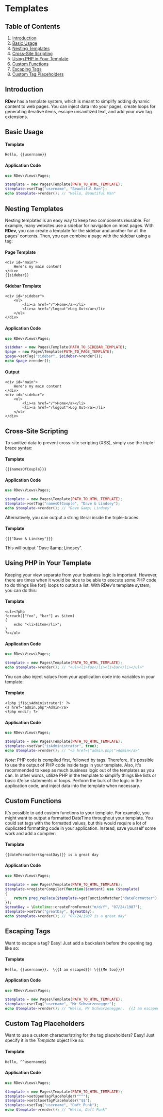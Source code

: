 # Templates

## Table of Contents
1. [Introduction](#introduction)
2. [Basic Usage](#basic-usage)
3. [Nesting Templates](#nesting-templates)
4. [Cross-Site Scripting](#cross-site-scripting)
5. [Using PHP in Your Template](#using-php-in-your-template)
6. [Custom Functions](#custom-functions)
7. [Escaping Tags](#escaping-tags)
8. [Custom Tag Placeholders](#custom-tag-placeholders)

## Introduction
**RDev** has a template system, which is meant to simplify adding dynamic content to web pages.  You can inject data into your pages, create loops for generating iterative items, escape unsanitized text, and add your own tag extensions.

## Basic Usage
#### Template
```
Hello, {{username}}
```
#### Application Code
```php
use RDev\Views\Pages;

$template = new Pages\Template(PATH_TO_HTML_TEMPLATE);
$template->setTag("username", "Beautiful Man");
echo $template->render(); // "Hello, Beautiful Man"
```

## Nesting Templates
Nesting templates is an easy way to keep two components reusable.  For example, many websites use a sidebar for navigation on most pages.  With **RDev**, you can create a template for the sidebar and another for all the pages' contents.  Then, you can combine a page with the sidebar using a tag:
#### Page Template
```
<div id="main">
    Here's my main content
</div>
{{sidebar}}
```
#### Sidebar Template
```
<div id="sidebar">
    <ul>
        <li><a href="/">Home</a></li>
        <li><a href="/logout">Log Out</a></li>
    </ul>
</div>
```
#### Application Code
```php
use RDev\Views\Pages;

$sidebar = new Pages\Template(PATH_TO_SIDEBAR_TEMPLATE);
$page = new Pages\Template(PATH_TO_PAGE_TEMPLATE);
$page->setTag("sidebar", $sidebar->render());
echo $page->render();
```

#### Output
```
<div id="main">
    Here's my main content
</div>
<div id="sidebar">
    <ul>
        <li><a href="/">Home</a></li>
        <li><a href="/logout">Log Out</a></li>
    </ul>
</div>
```

## Cross-Site Scripting
To sanitize data to prevent cross-site scripting (XSS), simply use the triple-brace syntax:
#### Template
```
{{{namesOfCouple}}}
```
#### Application Code
```php
use RDev\Views\Pages;

$template = new Pages\Template(PATH_TO_HTML_TEMPLATE);
$template->setTag("namesOfCouple", "Dave & Lindsey");
echo $template->render(); // "Dave &amp; Lindsey"
```

Alternatively, you can output a string literal inside the triple-braces:
#### Template
```
{{{"Dave & Lindsey"}}}
```

This will output "Dave &amp;amp; Lindsey".  

## Using PHP in Your Template
Keeping your view separate from your business logic is important.  However, there are times when it would be nice to be able to execute some PHP code to do things like for() loops to output a list.  With RDev's template system, you can do this:
#### Template
```
<ul><?php
foreach(["foo", "bar"] as $item)
{
    echo "<li>$item</li>";
}
?></ul>
```
#### Application Code
```php
use RDev\Views\Pages;

$template = new Pages\Template(PATH_TO_HTML_TEMPLATE);
echo $template->render(); // "<ul><li>foo</li><li>bar</li></ul>"
```

You can also inject values from your application code into variables in your template:
#### Template
```
<?php if($isAdministrator): ?>
<a href="admin.php">Admin</a>
<?php endif; ?>
```
#### Application Code
```php
use RDev\Views\Pages;

$template = new Pages\Template(PATH_TO_HTML_TEMPLATE);
$template->setVar("isAdministrator", true);
echo $template->render(); // "<a href=\"admin.php\">Admin</a>"
```

*Note*: PHP code is compiled first, followed by tags.  Therefore, it's possible to use the output of PHP code inside tags in your template.  Also, it's recommended to keep as much business logic out of the templates as you can.  In other words, utilize PHP in the template to simplify things like lists or basic if/else statements or loops.  Perform the bulk of the logic in the application code, and inject data into the template when necessary.

## Custom Functions
It's possible to add custom functions to your template.  For example, you might want to output a formatted DateTime throughout your template.  You could set tags with the formatted values, but this would require a lot of duplicated formatting code in your application.  Instead, save yourself some work and add a compiler:
#### Template
```
{{dateFormatter($greatDay)}} is a great day
```
#### Application Code
```php
use RDev\Views\Pages;

$template = new Pages\Template(PATH_TO_HTML_TEMPLATE);
$template->registerCompiler(function($content) use ($template)
{
    return preg_replace($template->getFunctionMatcher("dateFormatter"), "<?php echo $1->format('m/d/Y'); ?>", $content);
});
$greatDay = \DateTime::createFromFormat("m/d/Y", "07/24/1987");
$template->setVar("greatDay", $greatDay);
echo $template->render(); // "07/24/1987 is a great day"
```

## Escaping Tags
Want to escape a tag?  Easy!  Just add a backslash before the opening tag like so:
#### Template
```
Hello, {{username}}.  \{{I am escaped}}! \{{{Me too}}}!
```
#### Application Code
```php
use RDev\Views\Pages;

$template = new Pages\Template(PATH_TO_HTML_TEMPLATE);
$template->setTag("username", "Mr Schwarzenegger");
echo $template->render(); // "Hello, Mr Schwarzenegger.  {{I am escaped}}! {{{Me too}}}!"
```

## Custom Tag Placeholders
Want to use a custom character/string for the tag placeholders?  Easy!  Just specify it in the *Template* object like so:
#### Template
```
Hello, ^^username$$
```
#### Application Code
```php
use RDev\Views\Pages;

$template = new Pages\Template(PATH_TO_HTML_TEMPLATE);
$template->setOpenTagPlaceholder("^^");
$template->setCloseTagPlaceholder("$$");
$template->setTag("username", "Daft Punk");
echo $template->render(); // "Hello, Daft Punk"
```